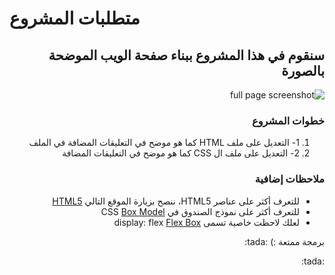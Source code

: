 <body style="direction: rtl">

<h1 style="direction: ltr">
متطلبات المشروع 
</h1>
<h2 style="direction: rtl">
سنقوم في هذا المشروع ببناء صفحة الويب الموضحة بالصورة
</h2>

![full page screenshot](/images/full-page.png)

<h3 style="direction: rtl">
خطوات المشروع
</h3>
<ol style="direction: rtl">
<li style="direction: rtl">
1- التعديل على ملف HTML
 كما هو موضح في التعليقات المضافة في الملف
</li>
<li style="direction: rtl">
 2- التعديل على ملف ال CSS 
 كما هو موضح في التعليقات المضافة
</li>
</ol>

<h3 style="direction: rtl">

ملاحظات إضافية

</h3>
<ul style="direction: rtl">
<li style="direction: rtl">
 للتعرف أكثر على عناصر HTML5، ننصح بزيارة الموقع التالي
<a href='https://developer.mozilla.org/ar/docs/Web/Guide/HTML/HTML5/HTML5_element_list' target='_blank'>
HTML5</a>
</li>
<li style="direction: rtl">
 للتعرف أكثر على نموذج الصندوق في CSS
<a href='https://blog.barmej.com/2020/07/26/box-model-%d9%86%d9%85%d9%88%d8%b0%d8%ac-%d8%a7%d9%84%d8%b5%d9%86%d8%af%d9%88%d9%82/' target='_blank'>
Box Model</a>
</li>
<li style="direction: rtl">
 لعلك لاحظت خاصية تسمى
  display: flex
<a href='https://blog.barmej.com/2020/07/24/flex-box/' target='_blank'>
Flex Box</a>
</li>
</ul>
<p style="direction: rtl">
برمجة ممتعة :) :tada:
</p>
:tada:
</body>
